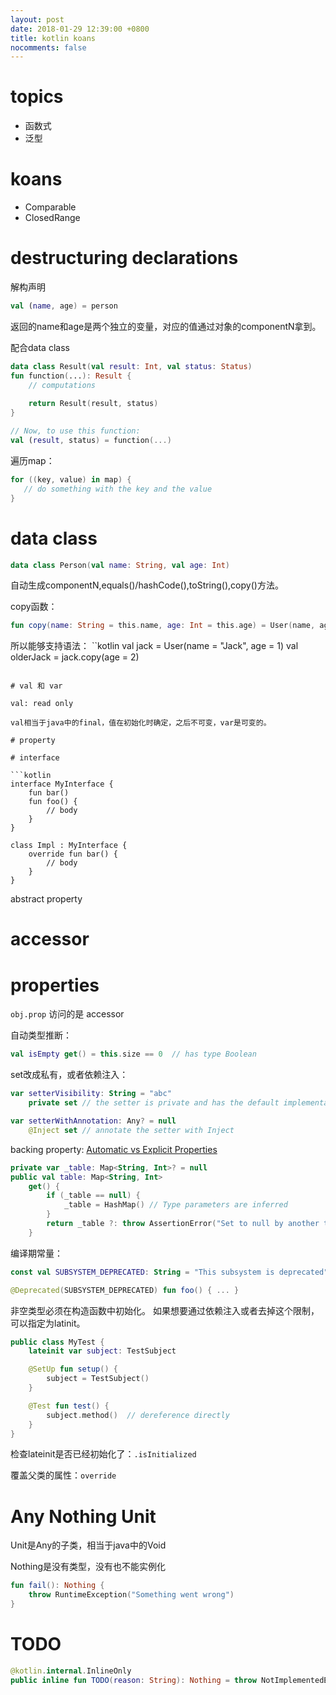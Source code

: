 ```yaml
---
layout: post
date: 2018-01-29 12:39:00 +0800
title: kotlin koans
nocomments: false
---
```


# topics

- 函数式
- 泛型

# koans

- Comparable
- ClosedRange

# destructuring declarations

解构声明

```kotlin
val (name, age) = person
```

返回的name和age是两个独立的变量，对应的值通过对象的componentN拿到。

配合data class
```kotlin
data class Result(val result: Int, val status: Status)
fun function(...): Result {
    // computations
    
    return Result(result, status)
}

// Now, to use this function:
val (result, status) = function(...)
```

遍历map：

```kotlin
for ((key, value) in map) {
   // do something with the key and the value
}
```

# data class

```kotlin
data class Person(val name: String, val age: Int)
```

自动生成componentN,equals()/hashCode(),toString(),copy()方法。

copy函数：
```kotlin
fun copy(name: String = this.name, age: Int = this.age) = User(name, age)     
```

所以能够支持语法：
``kotlin
val jack = User(name = "Jack", age = 1)
val olderJack = jack.copy(age = 2)
```

# val 和 var

val: read only

val相当于java中的final，值在初始化时确定，之后不可变，var是可变的。

# property

# interface

```kotlin
interface MyInterface {
	fun bar()
	fun foo() {
		// body
	}
}

class Impl : MyInterface {
	override fun bar() {
		// body
	}
}
```

abstract property

# accessor

# properties

`obj.prop` 访问的是 accessor

自动类型推断：

```kotlin
val isEmpty get() = this.size == 0  // has type Boolean
```

set改成私有，或者依赖注入：
```kotlin
var setterVisibility: String = "abc"
    private set // the setter is private and has the default implementation

var setterWithAnnotation: Any? = null
    @Inject set // annotate the setter with Inject
```

backing property:
[Automatic vs Explicit Properties](https://blogs.msdn.microsoft.com/ericlippert/2009/01/14/automatic-vs-explicit-properties/)

```kotlin
private var _table: Map<String, Int>? = null
public val table: Map<String, Int>
    get() {
        if (_table == null) {
            _table = HashMap() // Type parameters are inferred
        }
        return _table ?: throw AssertionError("Set to null by another thread")
    }
```

编译期常量：
```kotlin
const val SUBSYSTEM_DEPRECATED: String = "This subsystem is deprecated"

@Deprecated(SUBSYSTEM_DEPRECATED) fun foo() { ... }
```

非空类型必须在构造函数中初始化。
如果想要通过依赖注入或者去掉这个限制，可以指定为latinit。

```kotlin
public class MyTest {
    lateinit var subject: TestSubject

    @SetUp fun setup() {
        subject = TestSubject()
    }

    @Test fun test() {
        subject.method()  // dereference directly
    }
}
```

检查lateinit是否已经初始化了：`.isInitialized`

覆盖父类的属性：`override`

# Any Nothing Unit

Unit是Any的子类，相当于java中的Void

Nothing是没有类型，没有也不能实例化

```kotlin
fun fail(): Nothing {
    throw RuntimeException("Something went wrong")
}
```

# TODO
```kotlin
@kotlin.internal.InlineOnly
public inline fun TODO(reason: String): Nothing = throw NotImplementedError("An operation is not implemented: $reason")
```
